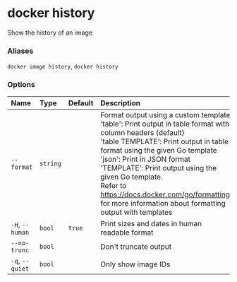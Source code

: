 # docker history

<!---MARKER_GEN_START-->
Show the history of an image

### Aliases

`docker image history`, `docker history`

### Options

| Name            | Type     | Default | Description                                                                                                                                                                                                                                                                                                                                                                                                                          |
|:----------------|:---------|:--------|:-------------------------------------------------------------------------------------------------------------------------------------------------------------------------------------------------------------------------------------------------------------------------------------------------------------------------------------------------------------------------------------------------------------------------------------|
| `--format`      | `string` |         | Format output using a custom template:<br>'table':            Print output in table format with column headers (default)<br>'table TEMPLATE':   Print output in table format using the given Go template<br>'json':             Print in JSON format<br>'TEMPLATE':         Print output using the given Go template.<br>Refer to https://docs.docker.com/go/formatting/ for more information about formatting output with templates |
| `-H`, `--human` | `bool`   | `true`  | Print sizes and dates in human readable format                                                                                                                                                                                                                                                                                                                                                                                       |
| `--no-trunc`    | `bool`   |         | Don't truncate output                                                                                                                                                                                                                                                                                                                                                                                                                |
| `-q`, `--quiet` | `bool`   |         | Only show image IDs                                                                                                                                                                                                                                                                                                                                                                                                                  |


<!---MARKER_GEN_END-->

